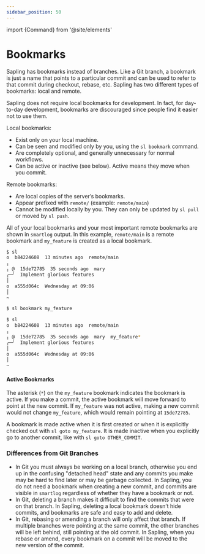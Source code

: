 ```yaml
---
sidebar_position: 50
---
```


import {Command} from '@site/elements'

# Bookmarks

Sapling has bookmarks instead of branches. Like a Git branch, a
bookmark is just a name that points to a particular commit and
can be used to refer to that commit during checkout, rebase, etc.
Sapling has two different types of bookmarks: local and remote.

Sapling does not require local bookmarks for development. In
fact, for day-to-day development, bookmarks are discouraged since
people find it easier not to use them.


Local bookmarks:

* Exist only on your local machine.
* Can be seen and modified only by you, using the `sl bookmark` command.
* Are completely optional, and generally unnecessary for normal workflows.
* Can be active or inactive (see below). Active means they move when you commit.

Remote bookmarks:

* Are local copies of the server’s bookmarks.
* Appear prefixed with `remote/` (example: `remote/main`)
* Cannot be modified locally by you.  They can only be updated by `sl pull` or moved by `sl push`.


All of your local bookmarks and your most important remote
bookmarks are shown in `smartlog` output. In this example,
`remote/main` is a remote bookmark and `my_feature` is created as
a local bookmark.


```bash
$ sl
o  b84224608  13 minutes ago  remote/main
╷
╷ @  15de72785  35 seconds ago  mary
╭─╯  Implement glorious features
│
o  a555d064c  Wednesday at 09:06
│
~

$ sl bookmark my_feature

$ sl
o  b84224608  13 minutes ago  remote/main
╷
╷ @  15de72785  35 seconds ago  mary  my_feature*
╭─╯  Implement glorious features
│
o  a555d064c  Wednesday at 09:06
│
~
```

#### Active Bookmarks

The asterisk (`*`) on the `my_feature` bookmark indicates the
bookmark is active. If you make a commit, the active bookmark
will move forward to point at the new commit. If `my_feature` was
not active, making a new commit would not change `my_feature`,
which would remain pointing at `15de72785`.

A bookmark is made active when it is first created or when it is
explicitly checked out with `sl goto my_feature`. It is made
inactive when you explicitly go to another commit, like with `sl
goto OTHER_COMMIT`.


### Differences from Git Branches

* In Git you must always be working on a local branch, otherwise
  you end up in the confusing "detached head" state and any
  commits you make may be hard to find later or may be garbage
  collected. In Sapling, you do not need a bookmark when creating
  a new commit, and commits are visible in `smartlog` regardless
  of whether they have a bookmark or not.
* In Git, deleting a branch makes it difficult to find the
  commits that were on that branch. In Sapling, deleting a local
  bookmark doesn’t hide commits, and bookmarks are safe and
  easy to add and delete.
* In Git, rebasing or amending a branch will only affect that
  branch. If multiple branches were pointing at the same
  commit, the other branches will be left behind, still
  pointing at the old commit. In Sapling, when you rebase or
  amend, every bookmark on a commit will be moved to the new
  version of the commit.
